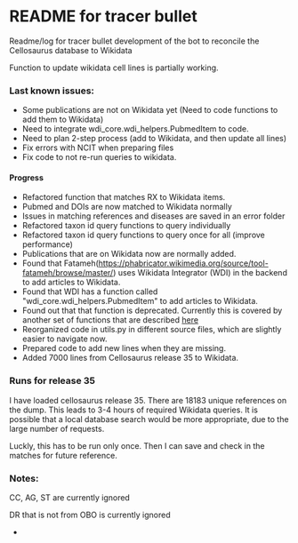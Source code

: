 # README for tracer bullet


Readme/log for tracer bullet development of the bot to reconcile the
Cellosaurus database to Wikidata

Function to update wikidata cell lines is partially working. 


### Last known issues:

- Some publications are not on Wikidata yet 
(Need to code functions to add them to Wikidata)
- Need to integrate wdi_core.wdi_helpers.PubmedItem to code. 
- Need to plan 2-step process (add to Wikidata, and then update all lines)
- Fix errors with NCIT when preparing files
- Fix code to not re-run queries to wikidata. 


#### Progress

- Refactored function that matches RX to Wikidata items.
- Pubmed and DOIs are now matched to Wikidata normally
- Issues in matching references and diseases are saved in an error folder
- Refactored taxon id query functions to query individually
- Refactored taxon id query functions to query once for all (improve performance)
- Publications that are on Wikidata now are normally added. 
- Found that Fatameh(https://phabricator.wikimedia.org/source/tool-fatameh/browse/master/) 
uses Wikidata Integrator (WDI) in the backend to add articles to Wikidata. 
- Found that WDI has a function called "wdi_core.wdi_helpers.PubmedItem" to add articles to Wikidata. 
- Found out that that function is deprecated. Currently this is covered by another set of 
functions that are described [here](https://github.com/SuLab/WikidataIntegrator/blob/adb4ab7f23b3a080dcf2f038191dd3d23c511418/wikidataintegrator/wdi_helpers/publication.py)
- Reorganized code in utils.py in different source files, which are slightly easier to navigate now. 
- Prepared code to add new lines when they are missing.
- Added 7000 lines from Cellosaurus release 35 to Wikidata.

### Runs for release 35 ###

I have loaded cellosaurus release 35. There are  18183 unique references on the dump. 
This leads to 3-4 hours of required Wikidata queries. 
It is possible that a local database search would be more appropriate, due to the large number of requests. 

Luckly, this has to be run only once. Then I can save and check in the matches for future reference.

### Notes:

CC, AG, ST are currently ignored

DR that is not from OBO is currently ignored

- 